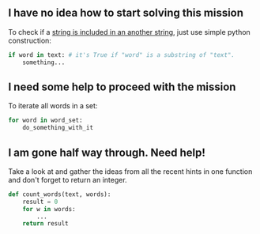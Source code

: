 ## I have no idea how to start solving this mission
To check if a [string is included in an another string](https://docs.python.org/3.3/reference/expressions.html#in),
just use simple python construction:
```python
if word in text: # it's True if "word" is a substring of "text".
    something...
```

## I need some help to proceed with the mission

To iterate all words in a set:

```python
for word in word_set:
    do_something_with_it
```
## I am gone half way through. Need help!

Take a look at and gather the ideas from all the recent hints in one function and don't forget to return an integer.

```python
def count_words(text, words):
    result = 0
    for w in words:
        ...
    return result
```
